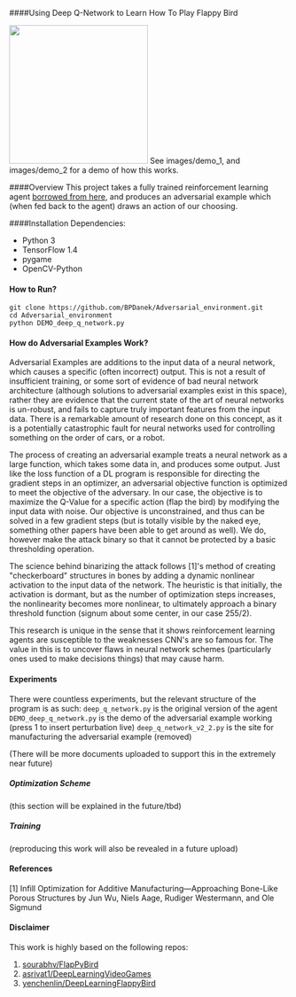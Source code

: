 

####Using Deep Q-Network to Learn How To Play Flappy Bird

<img src="./images/demo_2.mov" width="250">
See images/demo_1, and images/demo_2 for a demo of how this works. 

####Overview
This project takes a fully trained reinforcement learning agent [borrowed from here](https://github.com/yenchenlin/DeepLearningFlappyBird), and produces an adversarial example which (when fed back to the agent) draws an action of our choosing.

####Installation Dependencies:
* Python 3
* TensorFlow 1.4
* pygame
* OpenCV-Python

#### How to Run?
```
git clone https://github.com/BPDanek/Adversarial_environment.git
cd Adversarial_environment
python DEMO_deep_q_network.py
```
#### How do Adversarial Examples Work?
Adversarial Examples are additions to the input data of a neural network, which causes a specific (often incorrect) 
output. This is not a result of insufficient training, or some sort of evidence of bad neural network architecture
(although solutions to adversarial examples exist in this space), rather they are evidence that the current state of
the art of neural networks is un-robust, and fails to capture truly important features from the input data. There is a 
remarkable amount of research done on this concept, as it is a potentially catastrophic fault for neural networks used
for controlling something on the order of cars, or a robot.
  
The process of creating an adversarial example treats a neural network as a large function, which takes some data in, 
and produces some output. Just like the loss function of a DL program is responsible for directing the gradient steps 
in an optimizer, an adversarial objective function is optimized to meet the objective of the adversary. In our case, 
the objective is to maximize the Q-Value for a specific action (flap the bird) by modifying the input data with noise.
Our objective is unconstrained, and thus can be solved in a few gradient steps (but is totally visible by the 
naked eye, something other papers have been able to get around  as well).  We do, however make the attack binary so that
it cannot be protected by a basic thresholding operation.

The science behind binarizing the attack follows [1]'s method of creating "checkerboard" structures in bones by adding 
a dynamic nonlinear activation to the input data of the network. The heuristic is that initially, the activation is
dormant, but as the number of optimization steps increases, the nonlinearity becomes more nonlinear, to ultimately 
approach a binary threshold function (signum about some center, in our case 255/2). 

This research is unique in the sense that it shows reinforcement learning agents are susceptible to the weaknesses CNN's
are so famous for. The value in this is to uncover flaws in neural network schemes (particularly  ones used to make 
decisions things) that may cause harm. 

#### Experiments

There were countless experiments, but the relevant structure of the program is as such:
```deep_q_network.py``` is the original version of the agent
```DEMO_deep_q_network.py``` is the demo of the adversarial example working (press 1 to insert perturbation live)
```deep_q_network_v2_2.py``` is the site for manufacturing the adversarial example (removed)

(There will be more documents uploaded to support this in the extremely near future)

##### Optimization Scheme

(this section will be explained in the future/tbd)

##### Training

(reproducing this work will also be revealed in a future upload)

#### References

[1] Infill Optimization for Additive Manufacturing—Approaching Bone-Like Porous Structures by Jun Wu, Niels Aage, Rudiger Westermann, and Ole Sigmund

#### Disclaimer
This work is highly based on the following repos:

1. [sourabhv/FlapPyBird](https://github.com/sourabhv/FlapPyBird)
2. [asrivat1/DeepLearningVideoGames](https://github.com/asrivat1/DeepLearningVideoGames)
3. [yenchenlin/DeepLearningFlappyBird](https://github.com/yenchenlin/DeepLearningFlappyBird)

